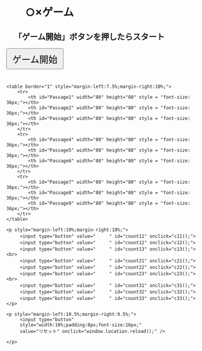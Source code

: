 <!DOCTYPE html>
<html lang="ja">
<head>
  <meta charset="UTF-8">
  <title>○×ゲーム</title>
</head>

<body>
    <h1 style="margin-left:10%;margin-right:10%;">○×ゲーム</h1>
    <h2 style="margin-left:4%;margin-right:10%;">「ゲーム開始」ボタンを押したらスタート</h2>
    <input type="button"
    style="width:30%;padding:8px;font-size:24px;"
    value="ゲーム開始" onclick="Sample3()">
    <h1 id="xo" style="margin-left:12%;margin-right:10%;"></h1>
    <h1 id="win" style="margin-left:11%;margin-right:10%;"></h1>

    <table border="1" style="margin-left:7.5%;margin-right:10%;">
        <tr>
            <th id="Passage1" width="80" height="80" style = "font-size: 36px;"></th>
            <th id="Passage2" width="80" height="80" style = "font-size: 36px;"></th>
            <th id="Passage3" width="80" height="80" style = "font-size: 36px;"></th>
        </tr>
        <tr>
            <th id="Passage4" width="80" height="80" style = "font-size: 36px;"></th>
            <th id="Passage5" width="80" height="80" style = "font-size: 36px;"></th>
            <th id="Passage6" width="80" height="80" style = "font-size: 36px;"></th>
        </tr>
        <tr>
            <th id="Passage7" width="80" height="80" style = "font-size: 36px;"></th>
            <th id="Passage8" width="80" height="80" style = "font-size: 36px;"></th>
            <th id="Passage9" width="80" height="80" style = "font-size: 36px;"></th>
        </tr>
    </table>

    <p style="margin-left:10%;margin-right:10%;">
         <input type="button" value="　　　" id="count11" onclick="c11();">
         <input type="button" value="　　　" id="count12" onclick="c12();">
         <input type="button" value="　　　" id="count13" onclick="c13();"><br>
         <input type="button" value="　　　" id="count21" onclick="c21();">
         <input type="button" value="　　　" id="count22" onclick="c22();">
         <input type="button" value="　　　" id="count23" onclick="c23();"><br>
         <input type="button" value="　　　" id="count31" onclick="c31();">
         <input type="button" value="　　　" id="count32" onclick="c32();">
         <input type="button" value="　　　" id="count33" onclick="c33();">
    </p>

    <p style="margin-left:10.5%;margin-right:9.5%;">
         <input type="button" 
         style="width:10%;padding:8px;font-size:16px;" 
         value="リセット" onclick="window.location.reload();" />

    </p>

<script>
var xor = 0;
var lock = 1;
 function Sample3() {
     var xor = 1;
     lock = 0;
     if(xor == 0){
         var xo = "○の番"
     }else{
         var xo = "×の番"
     }
     document.getElementById("xo").innerHTML = xo;
     document.getElementById("count11").disabled = false;
     document.getElementById("count12").disabled = false;
     document.getElementById("count13").disabled = false;
     document.getElementById("count21").disabled = false;
     document.getElementById("count22").disabled = false;
     document.getElementById("count23").disabled = false;
     document.getElementById("count31").disabled = false;
     document.getElementById("count32").disabled = false;
     document.getElementById("count33").disabled = false;
 }

 function fff(){
     document.getElementById("count11").disabled = true;
     document.getElementById("count12").disabled = true;
     document.getElementById("count13").disabled = true;
     document.getElementById("count21").disabled = true;
     document.getElementById("count22").disabled = true;
     document.getElementById("count23").disabled = true;
     document.getElementById("count31").disabled = true;
     document.getElementById("count32").disabled = true;
     document.getElementById("count33").disabled = true;
 }

 var array = [[0,0,0],[0,0,0],[0,0,0]];
 function judge(){
    var win = "Playing..."
    var j1 = [0,0,0] , j2 = [0,0,0] , j3 = [0,0,0] , y = [0,0,0];
    var j1_s = 0 , j2_s = 0 , j3_s = 0
    var ok = 0;
     for(var i = 0; i < 3; i++){
         j1[i] = array[0][i];
         j1_s = j1_s + j1[i];

         j2[i] = array[1][i];
         j2_s = j2_s + j2[i];

         j3[i] = array[2][i];
         j3_s = j3_s + j3[i];

         y[i] = j1[i] + j2[i] + j3[i]
     }

     if(j1_s == 30 || j2_s == 30 || j3_s == 30 || y[0] == 30 || y[1] == 30 || y[2] == 30){
         var win = "×の勝ち";
         fff()
     }else if(j1_s == 6 || j2_s == 6 || j3_s == 6 || y[0] == 6 || y[1] == 6 || y[2] == 6){
         var win = "○の勝ち";
         fff()
     }else if(j1[0] == 10 && j2[1] == 10 && j3[2] == 10){
         var win = "xの勝ち";
         fff()
     }else if(j1[0] == 2 && j2[1] == 2 && j3[2] == 2){
         var win = "○の勝ち";
         fff()
     }else if(j1[2] == 10 && j2[1] == 10 && j3[0] == 10){
         var win = "×の勝ち";
         fff()
     }else if(j1[2] == 2 && j2[1] == 2 && j3[0] == 2){
         var win = "○の勝ち";
         fff()
     }else{
        for(var i = 0; i < 3; i++){
            if(j1[i] > 0 && j2[i] > 0 && j3[i] > 0){
                ok = ok + 1;
            }
        }
     }
     if(ok == 3){
         var win ="引き分け";
     }
     document.getElementById("win").innerHTML = win;
 }

 function c11() {
     if(lock == 0){
     document.getElementById("count11").disabled = true;   // 開始ボタンの無効化
    if(xor == 0 && lock == 0){
        cell_11 = "X";
        xor = 1;
        xo = "○の番"
        array[0][0] = 10;
    }else{
        cell_11 = "O";
        xor = 0;
        array[0][0] = 2;
    }
     document.getElementById("Passage1").innerHTML = cell_11;
     document.getElementById("xo").innerHTML = xo;
     judge()
 }
}

 function c12() {
     if(lock == 0){
     document.getElementById("count12").disabled = true;   // 開始ボタンの無効化
    if(xor == 0 && lock == 0){
        cell_12 = "X";
        xor = 1;
        xo = "○の番"
        array[0][1] = 10;
    }else{
        cell_12 = "O";
        xor = 0;
        xo = "×の番"
        array[0][1] = 2;
    }
     document.getElementById("Passage2").innerHTML = cell_12;
     document.getElementById("xo").innerHTML = xo;
     judge()
 }
}

 function c13() {
     if(lock == 0){
     document.getElementById("count13").disabled = true;   // 開始ボタンの無効化
    if(xor == 0 && lock == 0){
        cell_13 = "X";
        xor = 1;
        xo = "○の番"
        array[0][2] = 10;
    }else{
        cell_13 = "O";
        xor = 0;
        xo = "×の番"
        array[0][2] = 2;
    }
     document.getElementById("Passage3").innerHTML = cell_13;
     document.getElementById("xo").innerHTML = xo;
     judge()
 }
}

 function c21() {
     if(lock == 0){
     document.getElementById("count21").disabled = true;   // 開始ボタンの無効化
    if(xor == 0 && lock == 0){
        cell_21 = "X";
        xor = 1;
        xo = "○の番"
        array[1][0] = 10;
    }else{
        cell_21 = "O";
        xor = 0;
        xo = "×の番"
        array[1][0] = 2;
    }
     document.getElementById("Passage4").innerHTML = cell_21;
     document.getElementById("xo").innerHTML = xo;
     judge()
 }
}

 function c22() {
     if(lock == 0){
     document.getElementById("count22").disabled = true;   // 開始ボタンの無効化
    if(xor == 0 && lock == 0){
        cell_22 = "X";
        xor = 1;
        xo = "○の番"
        array[1][1] = 10;
    }else{
        cell_22 = "O";
        xor = 0;
        xo = "×の番"
        array[1][1] = 2;
    }
     document.getElementById("Passage5").innerHTML = cell_22;
     document.getElementById("xo").innerHTML = xo;
     judge()
 }
}

 function c23() {
     if(lock == 0){
     document.getElementById("count23").disabled = true;   // 開始ボタンの無効化
    if(xor == 0 && lock == 0){
        cell_23 = "X";
        xor = 1;
        xo = "○の番"
        array[1][2] = 10;
    }else{
        cell_23 = "O";
        xor = 0;
        xo = "×の番"
        array[1][2] = 2;
    }
     document.getElementById("Passage6").innerHTML = cell_23;
     document.getElementById("xo").innerHTML = xo;
     judge()
 }
}

 function c31() {
     if(lock == 0){
     document.getElementById("count31").disabled = true;   // 開始ボタンの無効化
    if(xor == 0 && lock == 0){
        cell_31 = "X";
        xor = 1;
        xo = "○の番"
        array[2][0] = 10;
    }else{
        cell_31 = "O";
        xor = 0;
        xo = "×の番"
        array[2][0] = 2;
    }
     document.getElementById("Passage7").innerHTML = cell_31;
     document.getElementById("xo").innerHTML = xo;
     judge()
 }
}

 function c32() {
     if(lock == 0){
     document.getElementById("count32").disabled = true;   // 開始ボタンの無効化
    if(xor == 0 && lock == 0){
        cell_32 = "X";
        xor = 1;
        xo = "○の番"
        array[2][1] = 10;
    }else{
        cell_32 = "O";
        xor = 0;
        xo = "×の番"
        array[2][1] = 2;
    }
     document.getElementById("Passage8").innerHTML = cell_32;
     document.getElementById("xo").innerHTML = xo;
     judge()
 }
}

 function c33() {
     if(lock == 0){
     document.getElementById("count33").disabled = true;   // 開始ボタンの無効化
    if(xor == 0 && lock == 0){
        cell_33 = "X";
        xor = 1;
        xo = "○の番"
        array[2][2] = 10;
    }else{
        cell_33 = "O";
        xor = 0;
        xo = "×の番"
        array[2][2] =2;
    }
     document.getElementById("Passage9").innerHTML = cell_33;
     document.getElementById("xo").innerHTML = xo;
     judge()
 }
}
</script>

</body>
</html>

